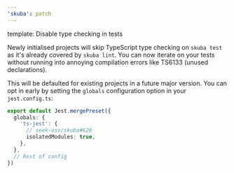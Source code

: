 ```yaml
---
'skuba': patch
---
```


template: Disable type checking in tests

Newly initialised projects will skip TypeScript type checking on `skuba test` as it's already covered by `skuba lint`. You can now iterate on your tests without running into annoying compilation errors like TS6133 (unused declarations).

This will be defaulted for existing projects in a future major version. You can opt in early by setting the `globals` configuration option in your `jest.config.ts`:

```typescript
export default Jest.mergePreset({
  globals: {
    'ts-jest': {
      // seek-oss/skuba#626
      isolatedModules: true,
    },
  },
  // Rest of config
})
```
